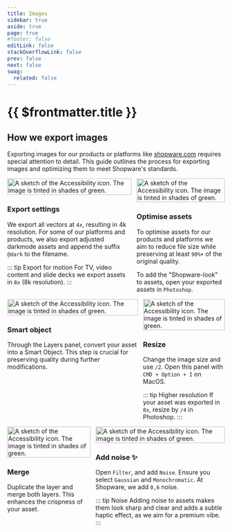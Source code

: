 ```yaml
---
title: Images
sidebar: true
aside: true
page: true
#footer: false
editLink: false
stackOverflowLink: false
prev: false
next: false
swag:
  related: false
---
```



# {{ $frontmatter.title }} 

## How we export images

Exporting images for our products or platforms like <a href="https://shopware.com">shopware.com</a> requires special attention to detail.
This guide outlines the process for exporting images and optimizing them to meet Shopware's standards.

<div class="flex gap-8 section-thumbnails mb-[12px]">
    <div class="section-thumbnails--card  md:max-w-1/2">
<picture class="section-thumbnails--image">
<source media="(prefers-color-scheme: dark)" srcset="/foundations/design/images/foundations-images--export@dark.png 4x">

<img decoding="async" loading="lazy" alt="A sketch of the Accessibility icon. The image is tinted in shades of green." srcset="/foundations/design/images/foundations-images--export.png 4x" src="/foundations/design/images/foundations-images--export.png" width="100%" height="auto">
</picture>

### Export settings
<p>We export all vectors at <code>4x</code>, resulting in 4k resolution. For some of our platforms and products, we also export adjusted darkmode assets and append the suffix <code>@dark</code> to the filename.</p>

::: tip Export for motion
For TV, video content and slide decks we export assets in <code>8x</code> (8k resolution).
:::

</div>
    <div class="section-thumbnails--card  md:max-w-1/2">
<picture class="section-thumbnails--image">
<source media="(prefers-color-scheme: dark)" srcset="/foundations/design/images/foundations-images--photoshop@dark.png 2x">

<img decoding="async" loading="lazy" alt="A sketch of the Accessibility icon. The image is tinted in shades of green." srcset="/foundations/design/images/foundations-images--photoshop.png 2x" src="/foundations/design/images/foundations-images--photoshop.png" width="100%" height="auto">
</picture>

### Optimise assets
<p>To optimise assets for our products and platforms we aim to reduce file size while preserving at least <code>90%+</code> of the original quality.</p><p> To add the "Shopware-look" to assets, open your exported assets in <code>Photoshop</code>.</p>
</div>
</div>

<div class="flex gap-8 section-thumbnails mb-[12px]">
    <div class="section-thumbnails--card  md:max-w-1/2">
<picture class="section-thumbnails--image">
<source media="(prefers-color-scheme: dark)" srcset="/foundations/design/images/foundations-images--smart@dark.png 2x">

<img decoding="async" loading="lazy" alt="A sketch of the Accessibility icon. The image is tinted in shades of green." srcset="/foundations/design/images/foundations-images--smart.png 2x" src="/foundations/design/images/foundations-images--smart.png" width="100%" height="auto">
</picture>

### Smart object
<p>Through the Layers panel, convert your asset into a Smart Object. This step is crucial for preserving quality during further modifications.</p>
        
</div>
    <div class="section-thumbnails--card  md:max-w-1/2">
<picture class="section-thumbnails--image">
<source media="(prefers-color-scheme: dark)" srcset="/foundations/design/images/foundations-images--size@dark.png 2x">

<img decoding="async" loading="lazy" alt="A sketch of the Accessibility icon. The image is tinted in shades of green." srcset="/foundations/design/images/foundations-images--size.png 2x" src="/foundations/design/images/foundations-images--size.png" width="100%" height="auto">
</picture>

### Resize
<p>Change the image size and use <code>/2</code>. Open this panel with <code>CMD + Option + I</code> on MacOS.</p>

::: tip Higher resolution
If your asset was exported in <code>8x</code>, resize by <code>/4</code> in Photoshop.
:::

</div>
</div>
<div class="flex gap-8 section-thumbnails mb-[12px]">
    <div class="section-thumbnails--card  md:max-w-1/2">
<picture class="section-thumbnails--image">
<source media="(prefers-color-scheme: dark)" srcset="/foundations/design/images/foundations-images--merge@dark.png 2x">

<img decoding="async" loading="lazy" alt="A sketch of the Accessibility icon. The image is tinted in shades of green." srcset="/foundations/design/images/foundations-images--merge.png 2x" src="/foundations/design/images/foundations-images--merge.png" width="100%" height="auto">
</picture>

### Merge
<p>Duplicate the layer and merge both layers. This enhances the crispness of your asset.</p>
        
</div>
    <div class="section-thumbnails--card  md:max-w-1/2">
<picture class="section-thumbnails--image">
<source media="(prefers-color-scheme: dark)" srcset="/foundations/design/images/foundations-images--grain@dark.png 2x">

<img decoding="async" loading="lazy" alt="A sketch of the Accessibility icon. The image is tinted in shades of green." srcset="/foundations/design/images/foundations-images--grain.png 2x" src="/foundations/design/images/foundations-images--grain.png" width="100%" height="auto">
</picture>

### Add noise ✨
<p>Open <code>Filter</code>, and add <code>Noise</code>. Ensure you select <code>Gaussian</code> and <code>Monochromatic</code>. At Shopware, we add <code>0,6</code> noise.</p>

::: tip Noise
Adding noise to assets makes them look sharp and clear and adds a subtle haptic effect, as we aim for a premium vibe.
:::

</div>
</div>

<style lang="scss">
/* Card Thumbnail */
  .section-thumbnails {
    display: flex;
    align-items: flex-start;
    gap: 12px;
    align-self: stretch;
    
    &--card {
        display: flex;
        padding: 20px;
        flex-direction: column;
        align-items: flex-start;
        gap: 8px;
        flex: 1 0 0;
        align-self: stretch;
        border-radius: 12px;
        border: 1px solid #F0F3FF;
        background: #FAFBFE;

        h3 {
            color: #0A0D0F;
            font-family: Inter;
            font-size: 18px;
            font-style: normal;
            font-weight: 600;
            line-height: normal;
            margin-top: 8px;
        }

        p {
            color: #64748B;
            font-family: Inter;
            font-size: 16px;
            font-style: normal;
            font-weight: 400;
            line-height: 26px; /* 162.5% */
            letter-spacing: 0.08px;
            margin: 0px;
        }
        
        &--image {
            align-self: stretch;
            border-radius: 8px;
            display: flex;
            flex-direction: column;
            align-items: flex-start;
            margin-bottom: 16px;
            z-index: 2;
        }
    }
}
</style>